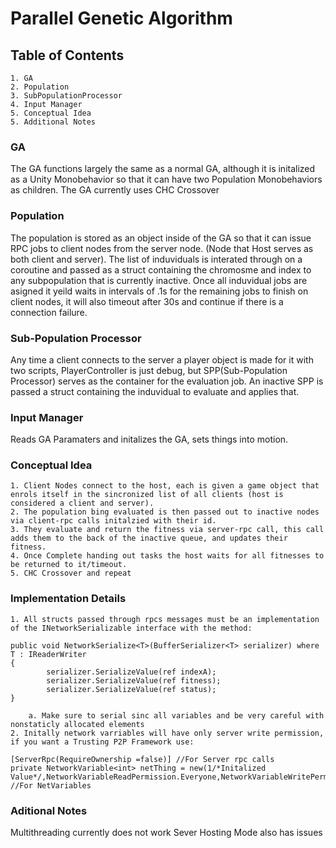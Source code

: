 # Parallel Genetic Algorithm
## Table of Contents
    1. GA
    2. Population
    3. SubPopulationProcessor
    4. Input Manager
    5. Conceptual Idea
    5. Additional Notes

### GA
The GA functions largely the same as a normal GA, although it is initalized as a Unity Monobehavior so that it can have two Population Monobehaviors as children. The GA currently uses CHC Crossover

### Population
The population is stored as an object inside of the GA so that it can issue RPC jobs to client nodes from the server node. (Node that Host serves as both client and server). The list of induviduals is interated through on a coroutine and passed as a struct containing the chromosme and index to any subpopulation that is currently inactive. Once all induvidual jobs are asigned it yeild waits in intervals of .1s for the remaining jobs to finish on client nodes, it will also timeout after 30s and continue if there is a connection failure.

### Sub-Population Processor
Any time a client connects to the server a player object is made for it with two scripts, PlayerController is just debug, but SPP(Sub-Population Processor) serves as the container for the evaluation job. An inactive SPP is passed a struct containing the induvidual to evaluate and applies that.

### Input Manager
Reads GA Paramaters and initalizes the GA, sets things into motion. 

### Conceptual Idea
    1. Client Nodes connect to the host, each is given a game object that enrols itself in the sincronized list of all clients (host is considered a client and server). 
    2. The population bing evaluated is then passed out to inactive nodes via client-rpc calls initalzied with their id. 
    3. They evaluate and return the fitness via server-rpc call, this call adds them to the back of the inactive queue, and updates their fitness.
    4. Once Complete handing out tasks the host waits for all fitnesses to be returned to it/timeout.
    5. CHC Crossover and repeat

### Implementation Details
    1. All structs passed through rpcs messages must be an implementation of the INetworkSerializable interface with the method:
```
public void NetworkSerialize<T>(BufferSerializer<T> serializer) where T : IReaderWriter
{
        serializer.SerializeValue(ref indexA);
        serializer.SerializeValue(ref fitness);
        serializer.SerializeValue(ref status);
}
```
        a. Make sure to serial sinc all variables and be very careful with nonstaticly allocated elements
    2. Initally network varriables will have only server write permission, if you want a Trusting P2P Framework use:
```
[ServerRpc(RequireOwnership =false)] //For Server rpc calls
private NetworkVariable<int> netThing = new(1/*Initalized Value*/,NetworkVariableReadPermission.Everyone,NetworkVariableWritePermission.Owner); //For NetVariables
```

### Aditional Notes
Multithreading currently does not work
Sever Hosting Mode also has issues
